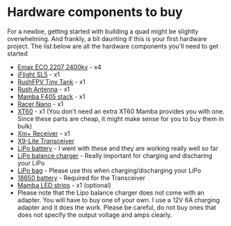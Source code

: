 # Hardware components to buy

For a newbie, getting started with building a quad might be slightly overwhelming. And frankly, a bit daunting if this is your first hardware project. The list below are all the hardware components you'll need to get started

- [Emax ECO 2207 2400kv](http://bit.ly/2pwsXdk) - x4
- [iFlight SL5](http://bit.ly/2kBCNZz) - x1
- [RushFPV Tiny Tank](http://bit.ly/38KFhbo) - x1
- [Rush Antenna](http://bit.ly/2SQ0ETp) - x1
- [Mamba F405 stack](https://bit.ly/3eoL8qT) - x1
- [Racer Nano](http://bit.ly/2L6Pzd8) - x1
- [XT60](http://bit.ly/2T6oQQl) - x1 (You don't need an extra XT60 Mamba provides you with one. Since these parts are cheap, it might make sense for you to buy them in bulk)
- [Xm+ Receiver](http://bit.ly/2Kamywh) - x1
- [X9-Lite Transceiver](https://bit.ly/2JtLJMm)
- [LiPo battery](https://amzn.to/34XpdDV) - I went with these and they are working really well so far
- [LiPo balance charger](https://amzn.to/3oZPBVF) - Really important for charging and discharing your LiPo
- [LiPo bag](https://amzn.to/3oZPBVF) - Please use this when charging/discharging your LiPo
- [18650 battery](https://amzn.to/3jZJRre) - Required for the Transceiver
- [Mamba LED strips](https://bit.ly/3evlrEX) - x1 (optional)
- Please note that the Lipo balance charger does not come with an adapter. You will have to buy one of your own. I use a 12V 6A charging adapter and it does the work. Please be careful, do not buy ones that does not specify the output voltage and amps clearly.
